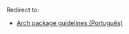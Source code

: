 Redirect to:

*   [Arch package guidelines (Português)](/index.php/Arch_package_guidelines_(Portugu%C3%AAs) "Arch package guidelines (Português)")